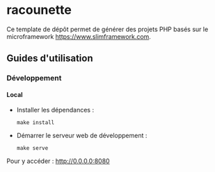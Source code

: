 # racounette

Ce template de dépôt permet de générer des projets PHP basés sur le microframework <https://www.slimframework.com>.

## Guides d'utilisation

### Développement

#### Local

- Installer les dépendances :

    ```shell
    make install
    ```

- Démarrer le serveur web de développement :

    ```shell
    make serve
    ```

Pour y accéder : <http://0.0.0.0:8080>
